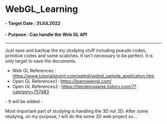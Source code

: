# WebGL_Learning


#### - Target Date : 31JUL2022
#### - Purpose : Can handle the Web GL API

<hr>

 Just save and backup the my studying stuff including pseudo codes, primitive codes and some scatches.
It isn't necessary to be perfect. It is only target to save the documents.

 - Web GL References : https://www.tutorialspoint.com/webgl/webgl_sample_application.htm
 - Open GL References1 : https://learnopengl.com/
 - Open GL References2 : https://heinleinsgame.tistory.com/7?category=757483
 
 \- It will be added -

 Most important part of studying is handling the 3D not 2D. After some studying, on my purpose, I will do the some 3D web project so...
